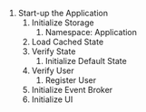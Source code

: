 1. Start-up the Application
    1. Initialize Storage
       1. Namespace: Application
    2. Load Cached State
    3. Verify State
       1. Initialize Default State
    4. Verify User
       1. Register User
    5. Initialize Event Broker
    6. Initialize UI

